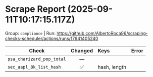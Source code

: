 # Scrape Report (2025-09-11T10:17:15.117Z)

Group: `compliance`  |  Run: https://github.com/AlbertoRoca96/scraping-checks-scheduler/actions/runs/17641405240

| Check | Changed | Keys | Error |
|---|:---:|:--|:--|
| `psa_charizard_pop_total` | — |  |  |
| `sec_aapl_8k_list_hash` | ✅ | hash, length |  |
